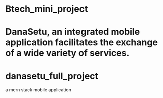 
# Btech_mini_project
DanaSetu, an integrated mobile application facilitates the exchange of a wide variety of services.
=======
# danasetu_full_project
a mern stack mobile application

